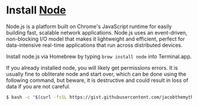 # Install [Node](http://nodejs.org/)

Node.js is a platform built on Chrome's JavaScript runtime for easily building
fast, scalable network applications. Node.js uses an event-driven, non-blocking
I/O model that makes it lightweight and efficient, perfect for data-intensive
real-time applications that run across distributed devices.

Install node.js via Homebrew by typing `brew install node` into Terminal.app.

If you already installed node, you will likely get permissions errors. It is
usually fine to obliterate node and start over, which can be done using the
following command, but beware, it is destructive and could result in loss of
data if you are not careful.

```sh
$ bash -c "$(curl -fsSL https://gist.githubusercontent.com/jacobthemyth/8a1316bd064ca83c2c2d/raw/d9e922fa195dded8436cf3a35998ec4ce2b7309c/nukenode.sh)"
```

